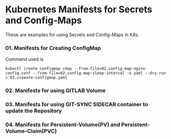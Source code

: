 # Kubernetes Manifests for Secrets and Config-Maps

These are examples for using Secrets and Config-Maps in K8s.

### 01. Manifests for Creating ConfigMap

Command used is

`kubectl create configmap cmap --from-file=01.config-map-nginx-config.conf --from-file=02.config-map-sleep-interval -o yaml --dry-run > 03.creeate-configmap.yaml`

### 02. Manifests for using GITLAB Volume

### 03. Manifests for using GIT-SYNC SIDECAR container to update the Repository

### 04. Manifests for Persistent-Volume(PV) and Persistent-Volume-Claim(PVC) 
